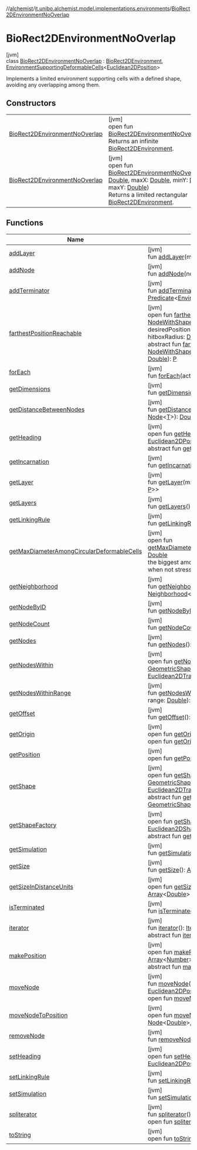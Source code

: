 //[alchemist](../../../index.md)/[it.unibo.alchemist.model.implementations.environments](../index.md)/[BioRect2DEnvironmentNoOverlap](index.md)

# BioRect2DEnvironmentNoOverlap

[jvm]\
class [BioRect2DEnvironmentNoOverlap](index.md) : [BioRect2DEnvironment](../-bio-rect2-d-environment/index.md), [EnvironmentSupportingDeformableCells](../../it.unibo.alchemist.model.interfaces/-environment-supporting-deformable-cells/index.md)<[Euclidean2DPosition](../../it.unibo.alchemist.model.implementations.positions/-euclidean2-d-position/index.md)> 

Implements a limited environment supporting cells with a defined shape, avoiding any overlapping among them.

## Constructors

| | |
|---|---|
| [BioRect2DEnvironmentNoOverlap](-bio-rect2-d-environment-no-overlap.md) | [jvm]<br>open fun [BioRect2DEnvironmentNoOverlap](-bio-rect2-d-environment-no-overlap.md)()<br>Returns an infinite [BioRect2DEnvironment](../-bio-rect2-d-environment/index.md). |
| [BioRect2DEnvironmentNoOverlap](-bio-rect2-d-environment-no-overlap.md) | [jvm]<br>open fun [BioRect2DEnvironmentNoOverlap](-bio-rect2-d-environment-no-overlap.md)(minX: [Double](https://kotlinlang.org/api/latest/jvm/stdlib/kotlin/-double/index.html), maxX: [Double](https://kotlinlang.org/api/latest/jvm/stdlib/kotlin/-double/index.html), minY: [Double](https://kotlinlang.org/api/latest/jvm/stdlib/kotlin/-double/index.html), maxY: [Double](https://kotlinlang.org/api/latest/jvm/stdlib/kotlin/-double/index.html))<br>Returns a limited rectangular [BioRect2DEnvironment](../-bio-rect2-d-environment/index.md). |

## Functions

| Name | Summary |
|---|---|
| [addLayer](../-abstract-environment/add-layer.md) | [jvm]<br>fun [addLayer](../-abstract-environment/add-layer.md)(m: [Molecule](../../it.unibo.alchemist.model.interfaces/-molecule/index.md), l: [Layer](../../it.unibo.alchemist.model.interfaces/-layer/index.md)<[T](../../it.unibo.alchemist.model.implementations.conditions/-neighborhood-present/index.md), [P](../-abstract2-d-environment/index.md)>) |
| [addNode](../-abstract-environment/add-node.md) | [jvm]<br>fun [addNode](../-abstract-environment/add-node.md)(node: [Node](../../it.unibo.alchemist.model.interfaces/-node/index.md)<[T](../../it.unibo.alchemist.model.implementations.conditions/-neighborhood-present/index.md)>, p: [P](../-abstract2-d-environment/index.md)) |
| [addTerminator](../-abstract-environment/add-terminator.md) | [jvm]<br>fun [addTerminator](../-abstract-environment/add-terminator.md)(terminator: [Predicate](https://docs.oracle.com/javase/8/docs/api/java/util/function/Predicate.html)<[Environment](../../it.unibo.alchemist.model.interfaces/-environment/index.md)<[T](../../it.unibo.alchemist.model.implementations.conditions/-neighborhood-present/index.md), [P](../-abstract2-d-environment/index.md)>>) |
| [farthestPositionReachable](index.md#1228681981%2FFunctions%2F-267951372) | [jvm]<br>open fun [farthestPositionReachable](index.md#1228681981%2FFunctions%2F-267951372)(node: [NodeWithShape](../../it.unibo.alchemist.model.interfaces.nodes/-node-with-shape/index.md)<[T](../../it.unibo.alchemist.model.implementations.conditions/-neighborhood-present/index.md), out [Any](https://kotlinlang.org/api/latest/jvm/stdlib/kotlin/-any/index.html), out [Any](https://kotlinlang.org/api/latest/jvm/stdlib/kotlin/-any/index.html)>, desiredPosition: [Euclidean2DPosition](../../it.unibo.alchemist.model.implementations.positions/-euclidean2-d-position/index.md), hitboxRadius: [Double](https://kotlinlang.org/api/latest/jvm/stdlib/kotlin/-double/index.html)): [Euclidean2DPosition](../../it.unibo.alchemist.model.implementations.positions/-euclidean2-d-position/index.md)<br>abstract fun [farthestPositionReachable](index.md#1589090999%2FFunctions%2F-267951372)(p: [NodeWithShape](../../it.unibo.alchemist.model.interfaces.nodes/-node-with-shape/index.md)<[T](../../it.unibo.alchemist.model.implementations.conditions/-neighborhood-present/index.md), out [Any](https://kotlinlang.org/api/latest/jvm/stdlib/kotlin/-any/index.html), out [Any](https://kotlinlang.org/api/latest/jvm/stdlib/kotlin/-any/index.html)>, p1: [P](../-abstract2-d-environment/index.md), p2: [Double](https://kotlinlang.org/api/latest/jvm/stdlib/kotlin/-double/index.html)): [P](../-abstract2-d-environment/index.md) |
| [forEach](../-abstract-environment/for-each.md) | [jvm]<br>fun [forEach](../-abstract-environment/for-each.md)(action: [Consumer](https://docs.oracle.com/javase/8/docs/api/java/util/function/Consumer.html)<out [Any](https://kotlinlang.org/api/latest/jvm/stdlib/kotlin/-any/index.html)>) |
| [getDimensions](../-abstract2-d-environment/get-dimensions.md) | [jvm]<br>fun [getDimensions](../-abstract2-d-environment/get-dimensions.md)(): [Int](https://kotlinlang.org/api/latest/jvm/stdlib/kotlin/-int/index.html) |
| [getDistanceBetweenNodes](../-abstract-environment/get-distance-between-nodes.md) | [jvm]<br>fun [getDistanceBetweenNodes](../-abstract-environment/get-distance-between-nodes.md)(n1: [Node](../../it.unibo.alchemist.model.interfaces/-node/index.md)<[T](../../it.unibo.alchemist.model.implementations.conditions/-neighborhood-present/index.md)>, n2: [Node](../../it.unibo.alchemist.model.interfaces/-node/index.md)<[T](../../it.unibo.alchemist.model.implementations.conditions/-neighborhood-present/index.md)>): [Double](https://kotlinlang.org/api/latest/jvm/stdlib/kotlin/-double/index.html) |
| [getHeading](index.md#1840735478%2FFunctions%2F-267951372) | [jvm]<br>open fun [getHeading](index.md#1840735478%2FFunctions%2F-267951372)(node: [Node](../../it.unibo.alchemist.model.interfaces/-node/index.md)<[T](../../it.unibo.alchemist.model.implementations.conditions/-neighborhood-present/index.md)>): [Euclidean2DPosition](../../it.unibo.alchemist.model.implementations.positions/-euclidean2-d-position/index.md)<br>abstract fun [getHeading](index.md#-1307842977%2FFunctions%2F-267951372)(p: [Node](../../it.unibo.alchemist.model.interfaces/-node/index.md)<[T](../../it.unibo.alchemist.model.implementations.conditions/-neighborhood-present/index.md)>): [P](../-abstract2-d-environment/index.md) |
| [getIncarnation](../-o-s-m-environment/index.md#-2029827470%2FFunctions%2F-267951372) | [jvm]<br>fun [getIncarnation](../-o-s-m-environment/index.md#-2029827470%2FFunctions%2F-267951372)(): [Optional](https://docs.oracle.com/javase/8/docs/api/java/util/Optional.html)<[Incarnation](../../it.unibo.alchemist.model.interfaces/-incarnation/index.md)<[T](../../it.unibo.alchemist.model.implementations.conditions/-neighborhood-present/index.md), [P](../-abstract2-d-environment/index.md)>> |
| [getLayer](../-abstract-environment/get-layer.md) | [jvm]<br>fun [getLayer](../-abstract-environment/get-layer.md)(m: [Molecule](../../it.unibo.alchemist.model.interfaces/-molecule/index.md)): [Optional](https://docs.oracle.com/javase/8/docs/api/java/util/Optional.html)<[Layer](../../it.unibo.alchemist.model.interfaces/-layer/index.md)<[T](../../it.unibo.alchemist.model.implementations.conditions/-neighborhood-present/index.md), [P](../-abstract2-d-environment/index.md)>> |
| [getLayers](../-o-s-m-environment/index.md#-111627440%2FFunctions%2F-267951372) | [jvm]<br>fun [getLayers](../-o-s-m-environment/index.md#-111627440%2FFunctions%2F-267951372)(): ListSet<[Layer](../../it.unibo.alchemist.model.interfaces/-layer/index.md)<[T](../../it.unibo.alchemist.model.implementations.conditions/-neighborhood-present/index.md), [P](../-abstract2-d-environment/index.md)>> |
| [getLinkingRule](../-abstract-environment/get-linking-rule.md) | [jvm]<br>fun [getLinkingRule](../-abstract-environment/get-linking-rule.md)(): [LinkingRule](../../it.unibo.alchemist.model.interfaces/-linking-rule/index.md)<[T](../../it.unibo.alchemist.model.implementations.conditions/-neighborhood-present/index.md), [P](../-abstract2-d-environment/index.md)> |
| [getMaxDiameterAmongCircularDeformableCells](get-max-diameter-among-circular-deformable-cells.md) | [jvm]<br>open fun [getMaxDiameterAmongCircularDeformableCells](get-max-diameter-among-circular-deformable-cells.md)(): [Double](https://kotlinlang.org/api/latest/jvm/stdlib/kotlin/-double/index.html)<br>the biggest among the deformable cell's diameter, when not stressed. |
| [getNeighborhood](../-abstract-environment/get-neighborhood.md) | [jvm]<br>fun [getNeighborhood](../-abstract-environment/get-neighborhood.md)(center: [Node](../../it.unibo.alchemist.model.interfaces/-node/index.md)<[T](../../it.unibo.alchemist.model.implementations.conditions/-neighborhood-present/index.md)>): [Neighborhood](../../it.unibo.alchemist.model.interfaces/-neighborhood/index.md)<[T](../../it.unibo.alchemist.model.implementations.conditions/-neighborhood-present/index.md)> |
| [getNodeByID](../-abstract-environment/get-node-by-i-d.md) | [jvm]<br>fun [getNodeByID](../-abstract-environment/get-node-by-i-d.md)(id: [Int](https://kotlinlang.org/api/latest/jvm/stdlib/kotlin/-int/index.html)): [Node](../../it.unibo.alchemist.model.interfaces/-node/index.md)<[T](../../it.unibo.alchemist.model.implementations.conditions/-neighborhood-present/index.md)> |
| [getNodeCount](../-abstract-environment/get-node-count.md) | [jvm]<br>fun [getNodeCount](../-abstract-environment/get-node-count.md)(): [Int](https://kotlinlang.org/api/latest/jvm/stdlib/kotlin/-int/index.html) |
| [getNodes](../-o-s-m-environment/index.md#-1850356489%2FFunctions%2F-267951372) | [jvm]<br>fun [getNodes](../-o-s-m-environment/index.md#-1850356489%2FFunctions%2F-267951372)(): ListSet<[Node](../../it.unibo.alchemist.model.interfaces/-node/index.md)<[T](../../it.unibo.alchemist.model.implementations.conditions/-neighborhood-present/index.md)>> |
| [getNodesWithin](index.md#2014781863%2FFunctions%2F-267951372) | [jvm]<br>open fun [getNodesWithin](index.md#2014781863%2FFunctions%2F-267951372)(shape: [GeometricShape](../../it.unibo.alchemist.model.interfaces.geometry/-geometric-shape/index.md)<[Euclidean2DPosition](../../it.unibo.alchemist.model.implementations.positions/-euclidean2-d-position/index.md), [Euclidean2DTransformation](../../it.unibo.alchemist.model.interfaces.geometry.euclidean2d/-euclidean2-d-transformation/index.md)>): [List](https://docs.oracle.com/javase/8/docs/api/java/util/List.html)<[Node](../../it.unibo.alchemist.model.interfaces/-node/index.md)<[T](../../it.unibo.alchemist.model.implementations.conditions/-neighborhood-present/index.md)>> |
| [getNodesWithinRange](../-abstract-environment/get-nodes-within-range.md) | [jvm]<br>fun [getNodesWithinRange](../-abstract-environment/get-nodes-within-range.md)(center: [Node](../../it.unibo.alchemist.model.interfaces/-node/index.md)<[T](../../it.unibo.alchemist.model.implementations.conditions/-neighborhood-present/index.md)>, range: [Double](https://kotlinlang.org/api/latest/jvm/stdlib/kotlin/-double/index.html)): ListSet<[Node](../../it.unibo.alchemist.model.interfaces/-node/index.md)<[T](../../it.unibo.alchemist.model.implementations.conditions/-neighborhood-present/index.md)>> |
| [getOffset](../-abstract2-d-environment/get-offset.md) | [jvm]<br>fun [getOffset](../-abstract2-d-environment/get-offset.md)(): [Array](https://kotlinlang.org/api/latest/jvm/stdlib/kotlin/-array/index.html)<[Double](https://kotlinlang.org/api/latest/jvm/stdlib/kotlin/-double/index.html)> |
| [getOrigin](index.md#-1724666563%2FFunctions%2F-267951372) | [jvm]<br>open fun [getOrigin](index.md#-1724666563%2FFunctions%2F-267951372)(): [Euclidean2DPosition](../../it.unibo.alchemist.model.implementations.positions/-euclidean2-d-position/index.md)<br>open fun [getOrigin](index.md#563679291%2FFunctions%2F-267951372)(): [P](../-abstract2-d-environment/index.md) |
| [getPosition](../-abstract-environment/get-position.md) | [jvm]<br>open fun [getPosition](../-abstract-environment/get-position.md)(node: [Node](../../it.unibo.alchemist.model.interfaces/-node/index.md)<[T](../../it.unibo.alchemist.model.implementations.conditions/-neighborhood-present/index.md)>): [P](../-abstract2-d-environment/index.md) |
| [getShape](index.md#2038045717%2FFunctions%2F-267951372) | [jvm]<br>open fun [getShape](index.md#2038045717%2FFunctions%2F-267951372)(node: [Node](../../it.unibo.alchemist.model.interfaces/-node/index.md)<[T](../../it.unibo.alchemist.model.implementations.conditions/-neighborhood-present/index.md)>): [GeometricShape](../../it.unibo.alchemist.model.interfaces.geometry/-geometric-shape/index.md)<[Euclidean2DPosition](../../it.unibo.alchemist.model.implementations.positions/-euclidean2-d-position/index.md), [Euclidean2DTransformation](../../it.unibo.alchemist.model.interfaces.geometry.euclidean2d/-euclidean2-d-transformation/index.md)><br>abstract fun [getShape](index.md#-392043586%2FFunctions%2F-267951372)(p: [Node](../../it.unibo.alchemist.model.interfaces/-node/index.md)<[T](../../it.unibo.alchemist.model.implementations.conditions/-neighborhood-present/index.md)>): [GeometricShape](../../it.unibo.alchemist.model.interfaces.geometry/-geometric-shape/index.md)<[P](../-abstract2-d-environment/index.md), [A](../../it.unibo.alchemist.model.interfaces.environments/-physics-environment/index.md)> |
| [getShapeFactory](index.md#2043082248%2FFunctions%2F-267951372) | [jvm]<br>open fun [getShapeFactory](index.md#2043082248%2FFunctions%2F-267951372)(): [Euclidean2DShapeFactory](../../it.unibo.alchemist.model.interfaces.geometry.euclidean2d/-euclidean2-d-shape-factory/index.md)<br>abstract fun [getShapeFactory](index.md#1885462065%2FFunctions%2F-267951372)(): [F](../../it.unibo.alchemist.model.interfaces.environments/-physics-environment/index.md) |
| [getSimulation](../-o-s-m-environment/index.md#469895083%2FFunctions%2F-267951372) | [jvm]<br>fun [getSimulation](../-o-s-m-environment/index.md#469895083%2FFunctions%2F-267951372)(): [Simulation](../../it.unibo.alchemist.core.interfaces/-simulation/index.md)<[T](../../it.unibo.alchemist.model.implementations.conditions/-neighborhood-present/index.md), [P](../-abstract2-d-environment/index.md)> |
| [getSize](../-abstract2-d-environment/get-size.md) | [jvm]<br>fun [getSize](../-abstract2-d-environment/get-size.md)(): [Array](https://kotlinlang.org/api/latest/jvm/stdlib/kotlin/-array/index.html)<[Double](https://kotlinlang.org/api/latest/jvm/stdlib/kotlin/-double/index.html)> |
| [getSizeInDistanceUnits](../-abstract-environment/get-size-in-distance-units.md) | [jvm]<br>open fun [getSizeInDistanceUnits](../-abstract-environment/get-size-in-distance-units.md)(): [Array](https://kotlinlang.org/api/latest/jvm/stdlib/kotlin/-array/index.html)<[Double](https://kotlinlang.org/api/latest/jvm/stdlib/kotlin/-double/index.html)> |
| [isTerminated](../-abstract-environment/is-terminated.md) | [jvm]<br>fun [isTerminated](../-abstract-environment/is-terminated.md)(): [Boolean](https://kotlinlang.org/api/latest/jvm/stdlib/kotlin/-boolean/index.html) |
| [iterator](../-abstract-environment/iterator.md) | [jvm]<br>fun [iterator](../-abstract-environment/iterator.md)(): [Iterator](https://docs.oracle.com/javase/8/docs/api/java/util/Iterator.html)<[Node](../../it.unibo.alchemist.model.interfaces/-node/index.md)<[T](../../it.unibo.alchemist.model.implementations.conditions/-neighborhood-present/index.md)>><br>abstract fun [iterator](../../it.unibo.alchemist.loader.variables/-arbitrary-variable/index.md#-1606146105%2FFunctions%2F-267951372)(): [Iterator](https://docs.oracle.com/javase/8/docs/api/java/util/Iterator.html)<[T](../../it.unibo.alchemist.model.implementations.conditions/-neighborhood-present/index.md)> |
| [makePosition](index.md#-1025548587%2FFunctions%2F-267951372) | [jvm]<br>open fun [makePosition](index.md#-1025548587%2FFunctions%2F-267951372)(coordinates: [Array](https://kotlinlang.org/api/latest/jvm/stdlib/kotlin/-array/index.html)<[Number](https://docs.oracle.com/javase/8/docs/api/java/lang/Number.html)>): [Euclidean2DPosition](../../it.unibo.alchemist.model.implementations.positions/-euclidean2-d-position/index.md)<br>abstract fun [makePosition](../../it.unibo.alchemist.model.interfaces/-environment/make-position.md)(p: [Array](https://kotlinlang.org/api/latest/jvm/stdlib/kotlin/-array/index.html)<[Number](https://docs.oracle.com/javase/8/docs/api/java/lang/Number.html)>): [P](../-abstract2-d-environment/index.md) |
| [moveNode](../-bio-rect2-d-environment/move-node.md) | [jvm]<br>fun [moveNode](../-bio-rect2-d-environment/move-node.md)(node: [Node](../../it.unibo.alchemist.model.interfaces/-node/index.md)<[Double](https://docs.oracle.com/javase/8/docs/api/java/lang/Double.html)>, direction: [Euclidean2DPosition](../../it.unibo.alchemist.model.implementations.positions/-euclidean2-d-position/index.md))<br>open fun [moveNode](index.md#1652085504%2FFunctions%2F-267951372)(node: [Node](../../it.unibo.alchemist.model.interfaces/-node/index.md)<[T](../../it.unibo.alchemist.model.implementations.conditions/-neighborhood-present/index.md)>, direction: [P](../-abstract2-d-environment/index.md)) |
| [moveNodeToPosition](move-node-to-position.md) | [jvm]<br>open fun [moveNodeToPosition](move-node-to-position.md)(node: [Node](../../it.unibo.alchemist.model.interfaces/-node/index.md)<[Double](https://docs.oracle.com/javase/8/docs/api/java/lang/Double.html)>, newPos: [Euclidean2DPosition](../../it.unibo.alchemist.model.implementations.positions/-euclidean2-d-position/index.md)) |
| [removeNode](../-abstract-environment/remove-node.md) | [jvm]<br>fun [removeNode](../-abstract-environment/remove-node.md)(node: [Node](../../it.unibo.alchemist.model.interfaces/-node/index.md)<[T](../../it.unibo.alchemist.model.implementations.conditions/-neighborhood-present/index.md)>) |
| [setHeading](index.md#693471458%2FFunctions%2F-267951372) | [jvm]<br>open fun [setHeading](index.md#693471458%2FFunctions%2F-267951372)(node: [Node](../../it.unibo.alchemist.model.interfaces/-node/index.md)<[T](../../it.unibo.alchemist.model.implementations.conditions/-neighborhood-present/index.md)>, direction: [Euclidean2DPosition](../../it.unibo.alchemist.model.implementations.positions/-euclidean2-d-position/index.md)) |
| [setLinkingRule](../-abstract-environment/set-linking-rule.md) | [jvm]<br>fun [setLinkingRule](../-abstract-environment/set-linking-rule.md)(r: [LinkingRule](../../it.unibo.alchemist.model.interfaces/-linking-rule/index.md)<[T](../../it.unibo.alchemist.model.implementations.conditions/-neighborhood-present/index.md), [P](../-abstract2-d-environment/index.md)>) |
| [setSimulation](../-o-s-m-environment/index.md#388221721%2FFunctions%2F-267951372) | [jvm]<br>fun [setSimulation](../-o-s-m-environment/index.md#388221721%2FFunctions%2F-267951372)(s: [Simulation](../../it.unibo.alchemist.core.interfaces/-simulation/index.md)<[T](../../it.unibo.alchemist.model.implementations.conditions/-neighborhood-present/index.md), [P](../-abstract2-d-environment/index.md)>) |
| [spliterator](../-abstract-environment/spliterator.md) | [jvm]<br>fun [spliterator](../-abstract-environment/spliterator.md)(): [Spliterator](https://docs.oracle.com/javase/8/docs/api/java/util/Spliterator.html)<[Node](../../it.unibo.alchemist.model.interfaces/-node/index.md)<[T](../../it.unibo.alchemist.model.implementations.conditions/-neighborhood-present/index.md)>><br>open fun [spliterator](../../it.unibo.alchemist.expressions.implementations/-list-tree-node/index.md#-677603448%2FFunctions%2F-267951372)(): [Spliterator](https://docs.oracle.com/javase/8/docs/api/java/util/Spliterator.html)<[T](../../it.unibo.alchemist.model.implementations.conditions/-neighborhood-present/index.md)> |
| [toString](../-abstract-environment/to-string.md) | [jvm]<br>open fun [toString](../-abstract-environment/to-string.md)(): [String](https://docs.oracle.com/javase/8/docs/api/java/lang/String.html) |
